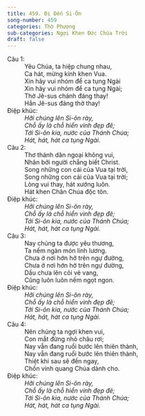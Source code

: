 ```yaml
---
title: 459. Đi Đến Si-Ôn
song-number: 459
categories: Thờ Phượng
sub-categories: Ngợi Khen Đức Chúa Trời
draft: false
---
```

<dl><dt>Câu 1:</dt><dd data-verse="1">Yêu Chúa, ta hiệp chung nhau, <br/>Ca hát, mừng kính khen Vua. <br/>Xin hãy vui nhóm để ca tụng Ngài <br/>Xin hãy vui nhóm để ca tụng Ngài; <br/>Thờ Jê-sus chánh đáng thay! <br/>Hẳn Jê-sus đáng thờ thay! </dd><dt>Điệp khúc:</dt><dd data-chorus="1"><em>Hỡi chúng lên Si-ôn rày, <br/>Chỗ ấy là chỗ hiển vinh đẹp đẽ; <br/>Tới Si-ôn kia, nước của Thánh Chúa; <br/>Hát, hát, hát ca tụng Ngài. </em></dd><dt>Câu 2:</dt><dd data-verse="2">Thơ thánh dân ngoại không vui, <br/>Nhân bởi người chẳng biết Christ. <br/>Song những con cái của Vua tại trời, <br/>Song những con cái của Vua tại trời; <br/>Lòng vui thay, hát xướng luôn. <br/> Hát khen Chân Chúa độc tôn. </dd><dt>Điệp khúc:</dt><dd data-chorus="1"><em>Hỡi chúng lên Si-ôn rày, <br/>Chỗ ấy là chỗ hiển vinh đẹp đẽ; <br/>Tới Si-ôn kia, nước của Thánh Chúa; <br/>Hát, hát, hát ca tụng Ngài. </em></dd><dt>Câu 3:</dt><dd data-verse="3">Nay chúng ta được yêu thương, <br/>Ta nếm ngàn món linh lương. <br/>Chưa ở nơi hớn hở trên ngự đường, <br/>Chưa ở nơi hớn hở trên ngự đường, <br/>Dầu chưa lên cõi vẻ vang, <br/>Cũng luôn luôn nếm ngọt ngon. </dd><dt>Điệp khúc:</dt><dd data-chorus="1"><em>Hỡi chúng lên Si-ôn rày, <br/>Chỗ ấy là chỗ hiển vinh đẹp đẽ; <br/>Tới Si-ôn kia, nước của Thánh Chúa; <br/>Hát, hát, hát ca tụng Ngài. </em></dd><dt>Câu 4:</dt><dd data-verse="4">Nên chúng ta ngợi khen vui, <br/>Con mắt đừng nhỏ châu rơi; <br/>Nay vẫn đang ruổi bước lên thiên thành, <br/>Nay vẫn đang ruổi bước lên thiên thành, <br/>Thiệt khi sau sẽ đến ngay, <br/> Chốn vinh quang Chúa dành cho. </dd><dt>Điệp khúc:</dt><dd data-chorus="1"><em>Hỡi chúng lên Si-ôn rày, <br/>Chỗ ấy là chỗ hiển vinh đẹp đẽ; <br/>Tới Si-ôn kia, nước của Thánh Chúa; <br/>Hát, hát, hát ca tụng Ngài. </em></dd></dl>
